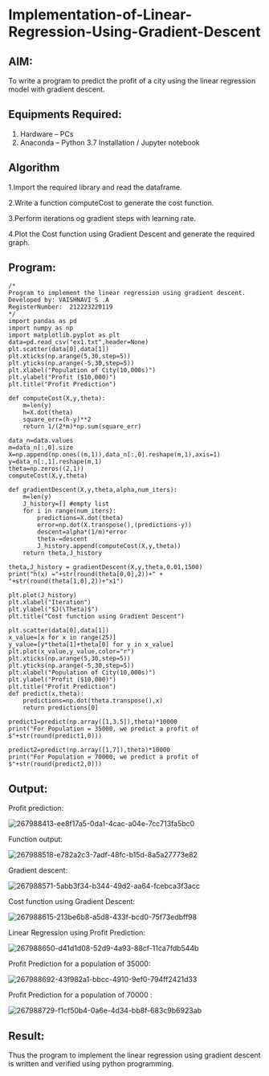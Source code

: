 # Implementation-of-Linear-Regression-Using-Gradient-Descent

## AIM:
To write a program to predict the profit of a city using the linear regression model with gradient descent.

## Equipments Required:
1. Hardware – PCs
2. Anaconda – Python 3.7 Installation / Jupyter notebook

## Algorithm
1.Import the required library and read the dataframe.


2.Write a function computeCost to generate the cost function.


3.Perform iterations og gradient steps with learning rate.


4.Plot the Cost function using Gradient Descent and generate the required graph. 

## Program:
```
/*
Program to implement the linear regression using gradient descent.
Developed by: VAISHNAVI S .A
RegisterNumber:  212223220119
*/
import pandas as pd
import numpy as np
import matplotlib.pyplot as plt
data=pd.read_csv("ex1.txt",header=None)
plt.scatter(data[0],data[1])
plt.xticks(np.arange(5,30,step=5))
plt.yticks(np.arange(-5,30,step=5))
plt.xlabel("Population of City(10,000s)")
plt.ylabel("Profit ($10,000)")
plt.title("Profit Prediction")

def computeCost(X,y,theta):
    m=len(y) 
    h=X.dot(theta) 
    square_err=(h-y)**2
    return 1/(2*m)*np.sum(square_err)

data_n=data.values
m=data_n[:,0].size
X=np.append(np.ones((m,1)),data_n[:,0].reshape(m,1),axis=1)
y=data_n[:,1].reshape(m,1)
theta=np.zeros((2,1))
computeCost(X,y,theta) 

def gradientDescent(X,y,theta,alpha,num_iters):
    m=len(y)
    J_history=[] #empty list
    for i in range(num_iters):
        predictions=X.dot(theta)
        error=np.dot(X.transpose(),(predictions-y))
        descent=alpha*(1/m)*error
        theta-=descent
        J_history.append(computeCost(X,y,theta))
    return theta,J_history

theta,J_history = gradientDescent(X,y,theta,0.01,1500)
print("h(x) ="+str(round(theta[0,0],2))+" + "+str(round(theta[1,0],2))+"x1")

plt.plot(J_history)
plt.xlabel("Iteration")
plt.ylabel("$J(\Theta)$")
plt.title("Cost function using Gradient Descent")

plt.scatter(data[0],data[1])
x_value=[x for x in range(25)]
y_value=[y*theta[1]+theta[0] for y in x_value]
plt.plot(x_value,y_value,color="r")
plt.xticks(np.arange(5,30,step=5))
plt.yticks(np.arange(-5,30,step=5))
plt.xlabel("Population of City(10,000s)")
plt.ylabel("Profit ($10,000)")
plt.title("Profit Prediction")
def predict(x,theta):
    predictions=np.dot(theta.transpose(),x)
    return predictions[0]

predict1=predict(np.array([1,3.5]),theta)*10000
print("For Population = 35000, we predict a profit of $"+str(round(predict1,0)))

predict2=predict(np.array([1,7]),theta)*10000
print("For Population = 70000, we predict a profit of $"+str(round(predict2,0)))

```

## Output:
Profit prediction:

![267988413-ee8f17a5-0da1-4cac-a04e-7cc713fa5bc0](https://github.com/vaishnavishaji/Implementation-of-Linear-Regression-Using-Gradient-Descent/assets/151444759/b23a4721-7ac3-489d-856c-49ee80fdb85c)

Function output:

![267988518-e782a2c3-7adf-48fc-b15d-8a5a27773e82](https://github.com/vaishnavishaji/Implementation-of-Linear-Regression-Using-Gradient-Descent/assets/151444759/f7f336e0-9347-45e9-b92a-537455e8bc81)

Gradient descent:

![267988571-5abb3f34-b344-49d2-aa64-fcebca3f3acc](https://github.com/vaishnavishaji/Implementation-of-Linear-Regression-Using-Gradient-Descent/assets/151444759/988db05a-249b-400c-9e6c-4426ded60562)

Cost function using Gradient Descent:

![267988615-213be6b8-a5d8-433f-bcd0-75f73edbff98](https://github.com/vaishnavishaji/Implementation-of-Linear-Regression-Using-Gradient-Descent/assets/151444759/a21dd99c-a19e-4c18-96c0-9f763c7c655c)

Linear Regression using Profit Prediction:

![267988650-d41d1d08-52d9-4a93-88cf-11ca7fdb544b](https://github.com/vaishnavishaji/Implementation-of-Linear-Regression-Using-Gradient-Descent/assets/151444759/e0334b08-19b0-40e6-a714-e371a95aaf51)

Profit Prediction for a population of 35000: 

![267988692-43f982a1-bbcc-4910-9ef0-794ff2421d33](https://github.com/vaishnavishaji/Implementation-of-Linear-Regression-Using-Gradient-Descent/assets/151444759/fd317f84-b2da-4bd2-b2b9-dd36908724ad)

Profit Prediction for a population of 70000 :

![267988729-f1cf50b4-0a6e-4d34-bb8f-683c9b6923ab](https://github.com/vaishnavishaji/Implementation-of-Linear-Regression-Using-Gradient-Descent/assets/151444759/d423f4fb-dd5d-4d73-98b6-06d94ca76ffa)

## Result:
Thus the program to implement the linear regression using gradient descent is written and verified using python programming.
